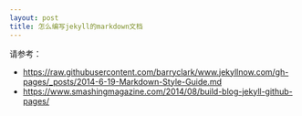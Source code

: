 ```yaml
---
layout: post
title: 怎么编写jekyll的markdown文档
---
```


请参考：

- <https://raw.githubusercontent.com/barryclark/www.jekyllnow.com/gh-pages/_posts/2014-6-19-Markdown-Style-Guide.md>
- <https://www.smashingmagazine.com/2014/08/build-blog-jekyll-github-pages/>
